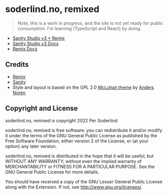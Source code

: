 # soderlind.no, remixed

> Note, this is a work in progress, and the site is not yet ready for public consumption. I'm learning (TypeScript and React) by doing.

- [Sanity Studio v3 + Remix](https://github.com/SimeonGriggs/remix-sanity-studio-v3)
- [Sanity Studio v3 Docs](https://beta.sanity.io)
- [Remix Docs](https://remix.run/docs)

## Credits

- [Remix](https://remix.run)
- [Sanity](https://www.sanity.io)
- Style and layout is based on the GPL 2.0 [McLuhan theme](https://andersnoren.se/teman/mcluhan-wordpress-theme/) by [Anders Norén](https://andersnoren.se/)

## Copyright and License

soderlind.no, remixed is copyright 2022 Per Soderlind

soderlind.no, remixed is free software: you can redistribute it and/or modify it under the terms of the GNU General Public License as published by the Free Software Foundation, either version 2 of the License, or (at your option) any later version.

soderlind.no, remixed is distributed in the hope that it will be useful, but WITHOUT ANY WARRANTY; without even the implied warranty of MERCHANTABILITY or FITNESS FOR A PARTICULAR PURPOSE. See the GNU General Public License for more details.

You should have received a copy of the GNU Lesser General Public License along with the Extension. If not, see http://www.gnu.org/licenses/.

